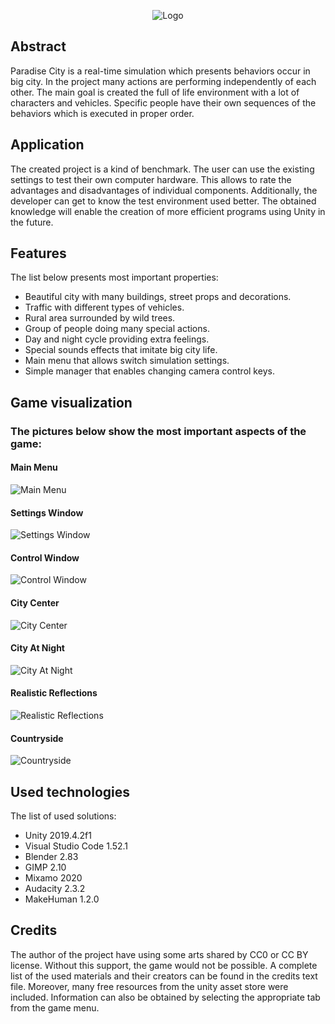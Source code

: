 <p align="center">
  <img src="Media/Logo/Logo.png" alt="Logo" />
</p>

## Abstract

Paradise City is a real-time simulation which presents behaviors occur in big city. In the project many actions are performing independently of each other. The main goal is created the full of life environment with a lot of characters and vehicles. Specific people have their own sequences of the behaviors which is executed in proper order.

## Application

The created project is a kind of benchmark. The user can use the existing settings to test their own computer hardware. This allows to rate the advantages and disadvantages of individual components. Additionally, the developer can get to know the test environment used better. The obtained knowledge will enable the creation of more efficient programs using Unity in the future.

## Features

The list below presents most important properties:
* Beautiful city with many buildings, street props and decorations.
* Traffic with different types of vehicles.
* Rural area surrounded by wild trees.
* Group of people doing many special actions.
* Day and night cycle providing extra feelings.
* Special sounds effects that imitate big city life.
* Main menu that allows switch simulation settings.
* Simple manager that enables changing camera control keys.

## Game visualization

### The pictures below show the most important aspects of the game:

#### Main Menu
![Main Menu](./Media/Pictures/MainMenu.png)
#### Settings Window
![Settings Window](./Media/Pictures/SettingsWindow.png)
#### Control Window
![Control Window](./Media/Pictures/ControlWindow.png)
#### City Center
![City Center](./Media/Pictures/CityCenter.png)
#### City At Night
![City At Night](./Media/Pictures/CityAtNight.png)
#### Realistic Reflections
![Realistic Reflections](./Media/Pictures/RealisticReflections.png)
#### Countryside
![Countryside](./Media/Pictures/Countryside.png)

## Used technologies

The list of used solutions:
* Unity 2019.4.2f1
* Visual Studio Code 1.52.1
* Blender 2.83
* GIMP 2.10
* Mixamo 2020
* Audacity 2.3.2
* MakeHuman 1.2.0

## Credits

The author of the project have using some arts shared by CC0 or CC BY license. Without this support, the game would not be possible. A complete list of the used materials and their creators can be found in the credits text file. Moreover, many free resources from the unity asset store were included. Information can also be obtained by selecting the appropriate tab from the game menu.
